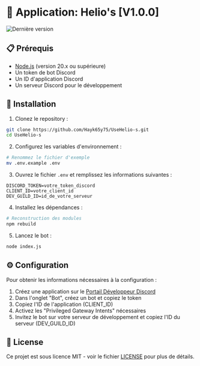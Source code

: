   # 🤖 Application: Helio's [V1.0.0]

![Dernière version]([https://img.shields.io/github/v/release/Hayk65y75/UseHelio-s)

## 📋 Prérequis

- [Node.js](https://nodejs.org/) (version 20.x ou supérieure)
- Un token de bot Discord
- Un ID d'application Discord
- Un serveur Discord pour le développement

## 🚀 Installation

1. Clonez le repository :
```bash
git clone https://github.com/Hayk65y75/UseHelio-s.git
cd UseHelio-s
```

2. Configurez les variables d'environnement :
```bash
# Renommez le fichier d'exemple
mv .env.example .env
```

3. Ouvrez le fichier `.env` et remplissez les informations suivantes :
```env
DISCORD_TOKEN=votre_token_discord
CLIENT_ID=votre_client_id
DEV_GUILD_ID=id_de_votre_serveur
```

4. Installez les dépendances :
```bash
# Reconstruction des modules
npm rebuild
```

5. Lancez le bot :
```bash
node index.js
```

## ⚙️ Configuration

Pour obtenir les informations nécessaires à la configuration :

1. Créez une application sur le [Portail Développeur Discord](https://discord.com/developers/applications)
2. Dans l'onglet "Bot", créez un bot et copiez le token
3. Copiez l'ID de l'application (CLIENT_ID)
4. Activez les "Privileged Gateway Intents" nécessaires
5. Invitez le bot sur votre serveur de développement et copiez l'ID du serveur (DEV_GUILD_ID)

## 📝 License

Ce projet est sous licence MIT - voir le fichier [LICENSE](LICENSE) pour plus de détails.
